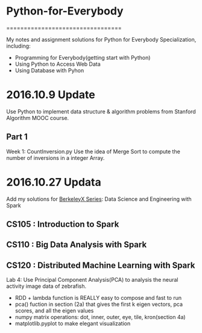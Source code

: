 # Python-for-Everybody
=================================

My notes and assignment solutions for Python for Everybody Specialization, including:

* Programming for Everybody(getting start with Python)
* Using Python to Access Web Data
* Using Database with Pyhon


# 2016.10.9 Update

Use Python to implement data structure & algorithm problems from Stanford Algorithm MOOC course.

## Part 1
Week 1: CountInversion.py
           Use the idea of Merge Sort to compute the number of inversions in a integer Array.

# 2016.10.27 Updata

Add my solutions for <a href="https://courses.edx.org/dashboard/programs/21/data-science-and-engineering-with-spark">BerkeleyX Series</a>: Data Science and Engineering with Spark

## CS105 : Introduction to Spark

## CS110 : Big Data Analysis with Spark

## CS120 : Distributed Machine Learning with Spark
Lab 4: Use Principal Component Analysis(PCA) to analysis the neural activity image data of zebrafish. 
* RDD + lambda function is REALLY easy to compose and fast to run
* pca() fuction in section (2a) that gives the first k eigen vectors, pca scores, and all the eigen values
* numpy matrix operations: dot, inner, outer, eye, tile, kron(section 4a)
* matplotlib.pyplot to make elegant visualization
       
